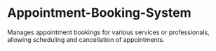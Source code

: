# Appointment-Booking-System
Manages appointment bookings for various services or professionals, allowing scheduling and cancellation of appointments.
